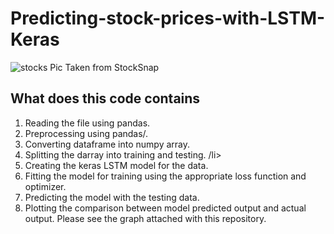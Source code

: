# Predicting-stock-prices-with-LSTM-Keras  
![stocks](https://user-images.githubusercontent.com/35392729/53113446-a05f1400-3567-11e9-86ca-e30ef90ccef6.jpg)
  Pic Taken from StockSnap  
  
## What does this code contains  
<ol>
  <li> Reading the file using pandas.</li>
  <li> Preprocessing using pandas/. </li>
  <li> Converting dataframe into numpy array. </li>
  <li> Splitting the darray into training and testing. /li>
  <li> Creating the keras LSTM model for the data. </li>
  <li> Fitting the model for training using the appropriate loss function and optimizer. </li>
  <li> Predicting the model with the testing data. </li>
  <li> Plotting the comparison between model predicted output and actual output. Please see the graph attached with this repository. </li>
  
